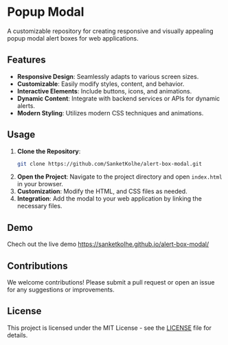 # Popup Modal

A customizable repository for creating responsive and visually appealing popup modal alert boxes for web applications.

## Features

- **Responsive Design**: Seamlessly adapts to various screen sizes.
- **Customizable**: Easily modify styles, content, and behavior.
- **Interactive Elements**: Include buttons, icons, and animations.
- **Dynamic Content**: Integrate with backend services or APIs for dynamic alerts.
- **Modern Styling**: Utilizes modern CSS techniques and animations.

## Usage

1. **Clone the Repository**:
   ```bash
   git clone https://github.com/SanketKolhe/alert-box-modal.git
   ```
2. **Open the Project**: Navigate to the project directory and open `index.html` in your browser.
3. **Customization**: Modify the HTML, and CSS files as needed.
4. **Integration**: Add the modal to your web application by linking the necessary files.

## Demo

Chech out the live demo https://sanketkolhe.github.io/alert-box-modal/

## Contributions

We welcome contributions! Please submit a pull request or open an issue for any suggestions or improvements.

## License

This project is licensed under the MIT License - see the [LICENSE](LICENSE) file for details.
